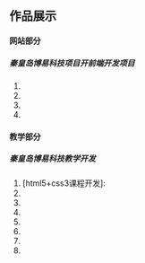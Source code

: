 ## 作品展示

#### 网站部分

##### 秦皇岛博易科技项目开前端开发项目

1. [秦皇岛博易科技项目主页(移动端)]: http://www.qhdboyi.com/
2. [秦皇岛博易科技教学主页(移动端)]: http://edu.qhdboyi.com/
3. [秦皇岛钰尚舞舞蹈学校主页(移动端)]: http://www.qhdyushangwu.com/
4. [秦皇岛宇时建筑主页(移动端)]: http://www.qhdysjz.com/

#### 教学部分

##### 秦皇岛博易科技教学开发

1. [html5+css3课程开发]:
2. [响应式课程开发]:https://coding.net/u/ToddChina/p/responsive_design_p/git/
3. [canvas画布基础及动画编程课程开发]:https://coding.net/u/ToddChina/p/html5-canvas/git/
4. [echarts数据可视化课程开发]:https://coding.net/u/ToddChina/p/Data-Visualization-Echarts/git/
5. [flex弹性盒子布局基础课程开发]:https://coding.net/u/ToddChina/p/css-flex/git
6. [css预处理器sass框架]:https://coding.net/u/ToddChina/p/Front-end_Tools_sass/git/
7. [vue实战项目课程开发]:https://coding.net/u/ToddChina/p/Vue_Project_Alpha/git/
8. [Axure项目原型设计课程开发]:https://coding.net/u/ToddChina/p/Axure_test/git/
